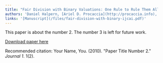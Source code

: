 ```yaml
---
title: "Fair Division with Binary Valuations: One Rule to Rule Them All"
authors: 'Daniel Halpern, [Ariel D. Procaccia](http://procaccia.info), [Alexandros Psomas](https://www.alexpsomas.com), and [Nisarg Shah](http://www.cs.toronto.edu/~nisarg/index.html)'
links: '[Manuscript](/files/fair-division-with-binary-ijcai.pdf)'
---
```

This paper is about the number 2. The number 3 is left for future work.

[Download paper here](http://academicpages.github.io/files/paper2.pdf)

Recommended citation: Your Name, You. (2010). "Paper Title Number 2." <i>Journal 1</i>. 1(2).
